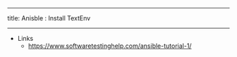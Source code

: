 --------
title: Anisble : Install TextEnv

--------

* Links
    * https://www.softwaretestinghelp.com/ansible-tutorial-1/
    
    
